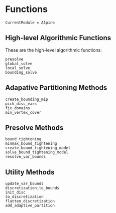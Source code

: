 # Functions

```@meta
CurrentModule = Alpine
```

## High-level Algorithmic Functions
These are the high-level algorithmic functions:
```@docs
presolve
global_solve
local_solve
bounding_solve
```

## Adapative Partitioning Methods
```@docs
create_bounding_mip
pick_disc_vars
fix_domains
min_vertex_cover
```

## Presolve Methods
```@docs
bound_tightening
minmax_bound_tightening
create_bound_tightening_model
solve_bound_tightening_model
resolve_var_bounds
```

## Utility Methods
```@docs
update_var_bounds
discretization_to_bounds
init_disc
to_discretization
flatten_discretization
add_adaptive_partition
```

